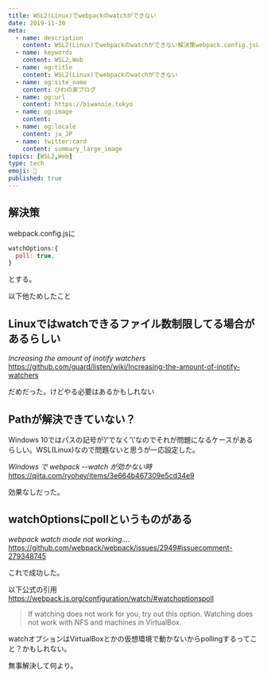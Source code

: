 ```yaml
---
title: WSL2(Linux)でwebpackのwatchができない
date: 2019-11-30
meta:
  - name: description
    content: WSL2(Linux)でwebpackのwatchができない解決策webpack.config.jsに
  - name: keywords
    content: WSL2,Web
  - name: og:title
    content: WSL2(Linux)でwebpackのwatchができない
  - name: og:site_name
    content: びわの家ブログ
  - name: og:url
    content: https://biwanoie.tokyo
  - name: og:image
    content: 
  - name: og:locale
    content: ja_JP
  - name: twitter:card
    content: summary_large_image
topics: [WSL2,Web] 
type: tech
emoji: 💛
published: true
---
```


## 解決策

webpack.config.jsに



````javascript
watchOptions:{
  poll: true,
}

````

とする。

以下他ためしたこと

## Linuxではwatchできるファイル数制限してる場合があるらしい

*Increasing the amount of inotify watchers*
https://github.com/guard/listen/wiki/Increasing-the-amount-of-inotify-watchers

だめだった。けどやる必要はあるかもしれない


## Pathが解決できていない？

Windows 10ではパスの記号が’/’でなく’\’なのでそれが問題になるケースがあるらしい。WSL(Linux)なので問題ないと思うが一応設定した。

*Windows で webpack --watch が効かない時*
https://qiita.com/ryohey/items/3e664b467309e5cd34e9

効果なしだった。


## watchOptionsにpollというものがある

*webpack watch mode not working....*
https://github.com/webpack/webpack/issues/2949#issuecomment-279348745

これで成功した。

以下公式の引用
https://webpack.js.org/configuration/watch/#watchoptionspoll


> If watching does not work for you, try out this option. Watching does not work with NFS and machines in VirtualBox.

watchオプションはVirtualBoxとかの仮想環境で動かないからpollingするってこと？かもしれない。

無事解決して何より。


